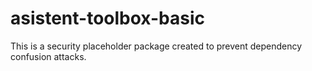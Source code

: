 # asistent-toolbox-basic

This is a security placeholder package created to prevent dependency confusion attacks.
